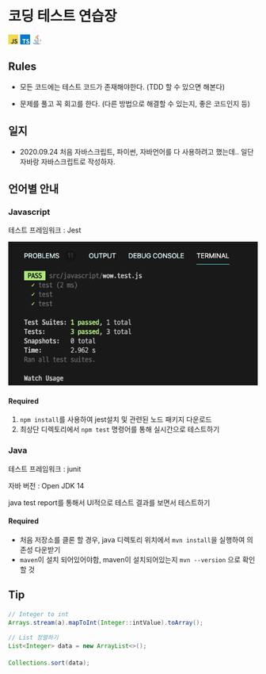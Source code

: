 # 코딩 테스트 연습장

<code><img height="20" src="https://raw.githubusercontent.com/github/explore/80688e429a7d4ef2fca1e82350fe8e3517d3494d/topics/javascript/javascript.png"></code>
<code><img height="20" src="https://raw.githubusercontent.com/github/explore/80688e429a7d4ef2fca1e82350fe8e3517d3494d/topics/typescript/typescript.png"></code>
<code><img height="20" src="https://raw.githubusercontent.com/github/explore/80688e429a7d4ef2fca1e82350fe8e3517d3494d/topics/java/java.png"></code>

## Rules

- 모든 코드에는 테스트 코드가 존재해야한다. (TDD 할 수 있으면 해본다)

- 문제를 풀고 꼭 회고를 한다. (다른 방법으로 해결할 수 있는지, 좋은 코드인지 등)

## 일지

- 2020.09.24 처음 자바스크립트, 파이썬, 자바언어를 다 사용하려고 했는데.. 일단 자바랑 자바스크립트로 작성하자.

## 언어별 안내

### Javascript

테스트 프레임워크 : Jest

![Javascript1](./images/9cr66n99ot-2020-09-19-21-44-09.png)

#### Required

1. `npm install`를 사용하여 jest설치 및 관련된 노드 패키지 다운로드
2. 최상단 디렉토리에서 `npm test` 명령어를 통해 실시간으로 테스트하기

### Java

테스트 프레임워크 : junit

자바 버전 : Open JDK 14

java test report를 통해서 UI적으로 테스트 결과를 보면서 테스트하기

#### Required

- 처음 저장소를 클론 할 경우, java 디렉토리 위치에서 `mvn install`을 실행하여 의존성 다운받기
- `maven`이 설치 되어있어야함, maven이 설치되어있는지 `mvn --version` 으로 확인 할 것

## Tip

```java
// Integer to int
Arrays.stream(a).mapToInt(Integer::intValue).toArray();
```

```java
// List 정렬하기
List<Integer> data = new ArrayList<>();

Collections.sort(data);
```
